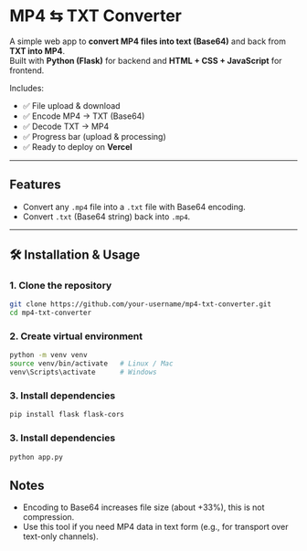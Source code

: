 # MP4 ⇆ TXT Converter

A simple web app to **convert MP4 files into text (Base64)** and back from **TXT into MP4**.  
Built with **Python (Flask)** for backend and **HTML + CSS + JavaScript** for frontend.  

Includes:
- ✅ File upload & download  
- ✅ Encode MP4 → TXT (Base64)  
- ✅ Decode TXT → MP4  
- ✅ Progress bar (upload & processing)  
- ✅ Ready to deploy on **Vercel**  

---

## Features
- Convert any `.mp4` file into a `.txt` file with Base64 encoding.
- Convert `.txt` (Base64 string) back into `.mp4`.

---
## 🛠️ Installation & Usage
### 1. Clone the repository
```bash
git clone https://github.com/your-username/mp4-txt-converter.git
cd mp4-txt-converter
````

### 2. Create virtual environment
```bash
python -m venv venv
source venv/bin/activate   # Linux / Mac
venv\Scripts\activate      # Windows
```

### 3. Install dependencies
```bash
pip install flask flask-cors
```

### 3. Install dependencies
```bash
python app.py
```

## Notes
- Encoding to Base64 increases file size (about +33%), this is not compression.
- Use this tool if you need MP4 data in text form (e.g., for transport over text-only channels).
